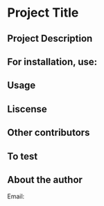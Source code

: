 # Project Title

## Project Description

## For installation, use:

## Usage

## Liscense

## Other contributors

## To test

## About the author ##


Email: 


